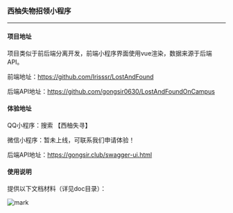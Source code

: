 ### 西柚失物招领小程序

<hr/>

#### 项目地址

项目类似于前后端分离开发，前端小程序界面使用vue渲染，数据来源于后端API。

前端地址：https://github.com/Irisssr/LostAndFound

后端API地址：https://github.com/gongsir0630/LostAndFoundOnCampus

#### 体验地址

QQ小程序：搜索 【西柚失寻】

微信小程序：暂未上线，可联系我们申请体验！

后端API地址：https://gongsir.club/swagger-ui.html

#### 使用说明

提供以下文档材料（详见doc目录）：

![mark](http://q7y42mue4.bkt.clouddn.com/blog/20200401/0OCXKslxNoEU.png?imageslim)

